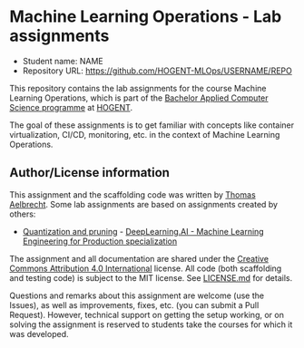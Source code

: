 # Machine Learning Operations - Lab assignments

- Student name: NAME
- Repository URL: <https://github.com/HOGENT-MLOps/USERNAME/REPO>

This repository contains the lab assignments for the course Machine Learning Operations, which is part of the [Bachelor Applied Computer Science programme](https://www.hogent.be/opleidingen/bachelors/toegepaste-informatica/) at [HOGENT](https://www.hogent.be/).

The goal of these assignments is to get familiar with concepts like container virtualization, CI/CD, monitoring, etc. in the context of Machine Learning Operations.

## Author/License information

This assignment and the scaffolding code was written by [Thomas Aelbrecht](https://github.com/thomasaelbrecht/). Some lab assignments are based on assignments created by others:

- [Quantization and pruning](./assignments/03-quantization-and-pruning.md) - [DeepLearning.AI - Machine Learning Engineering for Production specialization](https://github.com/https-deeplearning-ai/machine-learning-engineering-for-production-public/)

The assignment and all documentation are shared under the [Creative Commons Attribution 4.0 International](http://creativecommons.org/licenses/by/4.0/) license. All code (both scaffolding and testing code) is subject to the MIT license. See [LICENSE.md](LICENSE.md) for details.

Questions and remarks about this assignment are welcome (use the Issues), as well as improvements, fixes, etc. (you can submit a Pull Request). However, technical support on getting the setup working, or on solving the assignment is reserved to students take the courses for which it was developed.
